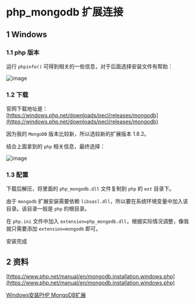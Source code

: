# php_mongodb 扩展连接

## 1 Windows

### 1.1 php 版本

运行 `phpinfo()` 可得到相关的一些信息，对于后面选择安装文件有帮助：

![image](https://github.com/TomatoZ7/notes-of-tz/blob/master/php/php/images/php_extension_1.jpg)

### 1.2 下载

官网下载地址是：[https://windows.php.net/downloads/pecl/releases/mongodb](https://windows.php.net/downloads/pecl/releases/mongodb)

因为我的 `MongoDB` 版本比较新，所以选较新的扩展版本 1.8.2。

结合上面拿到的 `php` 相关信息，最终选择：

![image](https://github.com/TomatoZ7/notes-of-tz/blob/master/php/php/images/php_extension_2.jpg)

### 1.3 配置

下载后解压，将里面的 `php_mongodb.dll` 文件复制到 `php` 的 `ext` 目录下。

由于 `mongodb` 扩展安装需要依赖 `libsasl.dll`，所以要在系统环境变量中加入该目录。该目录一般是 `php` 的根目录。

在 `php.ini` 文件中加入 `extension=php_mongodb.dll`，根据实际情况调整，像我就只需要添加 `extension=mongodb` 即可。

安装完成

## 2 资料

[https://www.php.net/manual/en/mongodb.installation.windows.php](https://www.php.net/manual/en/mongodb.installation.windows.php)

[Windows安装PHP MongoDB扩展](https://www.cnblogs.com/mityaya/p/5454593.html)